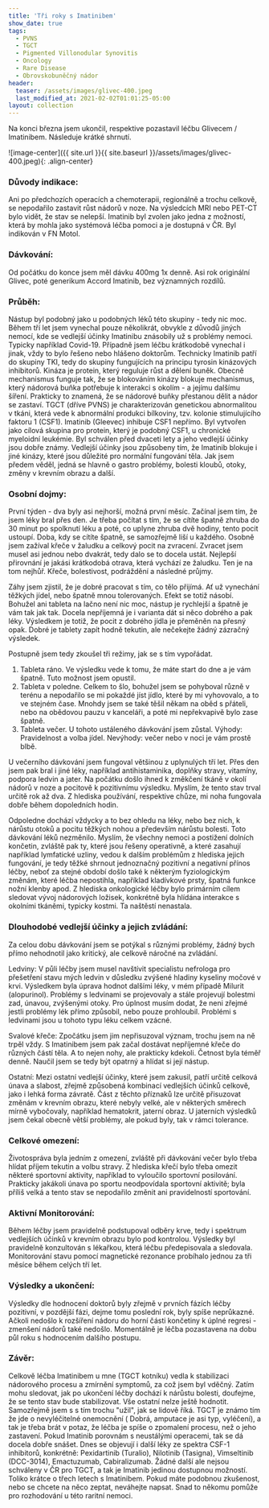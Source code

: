 ```yaml
---
title: 'Tři roky s Imatinibem'
show_date: true
tags:
  - PVNS
  - TGCT
  - Pigmented Villonodular Synovitis
  - Oncology
  - Rare Disease
  - Obrovskobuněčný nádor
header:
  teaser: /assets/images/glivec-400.jpeg
  last_modified_at: 2021-02-02T01:01:25-05:00
layout: collection 
---
```

Na konci března jsem ukončil, respektive pozastavil léčbu Glivecem / Imatinibem. Následuje krátké shrnutí.

![image-center]({{ site.url }}{{ site.baseurl }}/assets/images/glivec-400.jpeg){: .align-center}

### Důvody indikace:
Ani po předchozích operacích a chemoterapii, regionálně a trochu celkově, se nepodařilo zastavit růst nádorů v noze. Na výsledcích MRI nebo PET-CT bylo vidět, že stav se nelepší.
Imatinib byl zvolen jako jedna z možností, která by mohla jako systémová léčba pomoci a je dostupná v ČR. Byl indikován v FN Motol.
### Dávkování:
Od počátku do konce jsem měl dávku 400mg 1x denně. Asi rok originální Glivec, poté generikum Accord Imatinib, bez významných rozdílů.

### Průběh:
Nástup byl podobný jako u podobných léků této skupiny - tedy nic moc. Během tří let jsem vynechal pouze několikrát, obvykle z důvodů jiných nemocí, kde se vedlejší účinky Imatinibu znásobily už s problémy nemoci. Typicky například Covid-19.
Případně jsem léčbu krátkodobě vynechal i jinak, vždy to bylo řešeno nebo hlášeno doktorům.
Technicky Imatinib patří do skupiny TKI, tedy do skupiny fungujících na principu tyrosin kinázových inhibitorů. Kináza je protein, který reguluje růst a dělení buněk.
Obecně mechanismus funguje tak, že se blokováním kinázy blokuje mechanismus, který nádorová buňka potřebuje k interakci s okolím - a jejímu dalšímu šíření. Prakticky to znamená, že se nádorové buňky přestanou dělit a nádor se zastaví.
TGCT (dříve PVNS) je charakterizován genetickou abnormalitou v tkáni, která vede k abnormální produkci bílkoviny, tzv. kolonie stimulujícího faktoru 1 (CSF1).
Imatinib (Gleevec) inhibuje CSF1 nepřímo. Byl vytvořen jako cílová skupina pro protein, který je podobný CSF1, u chronické myeloidní leukémie. Byl schválen před dvaceti lety a jeho vedlejší účinky jsou dobře známy.
Vedlejší účinky jsou způsobeny tím, že Imatinib blokuje i jiné kinázy, které jsou důležité pro normální fungování těla.
Jak jsem předem věděl, jedná se hlavně o gastro problémy, bolesti kloubů, otoky, změny v krevním obrazu a další.

### Osobní dojmy:
První týden - dva byly asi nejhorší, možná první měsíc. Začínal jsem tím, že jsem léky bral přes den. Je třeba počítat s tím, že se cítíte špatně zhruba do 30 minut po spolknutí léku a poté, co uplyne zhruba dvě hodiny, tento pocit ustoupí.
Doba, kdy se cítíte špatně, se samozřejmě liší u každého. Osobně jsem zažíval křeče v žaludku a celkový pocit na zvracení. Zvracet jsem musel asi jednou nebo dvakrát, tedy dalo se to docela ustát. Nejlepší přirovnání je jakási krátkodobá otrava, která vychází ze žaludku. Ten je na tom nejhůř. Křeče, bolestivost, podráždění a následné průjmy.

Záhy jsem zjistil, že je dobré pracovat s tím, co tělo přijímá. Ať už vynechání těžkých jídel, nebo špatně mnou tolerovaných.
Efekt se totiž násobí. Bohužel ani tableta na lačno není nic moc, nástup je rychlejší a špatně je vám tak jak tak. Docela nepříjemná je i varianta dát si něco dobrého a pak léky. Výsledkem je totiž, že pocit z dobrého jídla je přeměněn na přesný opak.
Dobré je tablety zapít hodně tekutin, ale nečekejte žádný zázračný výsledek.

Postupně jsem tedy zkoušel tři režimy, jak se s tím vypořádat.
1. Tableta ráno. Ve výsledku vede k tomu, že máte start do dne a je vám špatně. Tuto možnost jsem opustil.
2. Tableta v poledne. Celkem to šlo, bohužel jsem se pohyboval různě v terénu a nepodařilo se mi pokaždé jíst jídlo, které by mi vyhovovalo, a to ve stejném čase. Mnohdy jsem se také těšil někam na oběd s přáteli, nebo na obědovou pauzu v kanceláři, a poté mi nepřekvapivě bylo zase špatně.
3. Tableta večer. U tohoto ustáleného dávkování jsem zůstal. Výhody: Pravidelnost a volba jídel. Nevýhody: večer nebo v noci je vám prostě blbě.

U večerního dávkování jsem fungoval většinou z uplynulých tří let. Přes den jsem pak bral i jiné léky, například antihistaminika, doplňky stravy, vitamíny, podpora ledvin a jater.
Na počátku došlo ihned k změkčení tkáně v okolí nádorů v noze a pocitově k pozitivnímu výsledku. Myslím, že tento stav trval určitě rok až dva. Z hlediska používání, respektive chůze, mi noha fungovala dobře během dopoledních hodin.

Odpoledne dochází vždycky a to bez ohledu na léky, nebo bez nich, k nárůstu otoků a pocitu těžkých nohou a především nárůstu bolesti. Toto dávkování léků nezměnilo.
Myslím, že všechny nemoci a postižení dolních končetin, zvláště pak ty, které jsou řešeny operativně, a které zasahují například lymfatické uzliny, vedou k dalším problémům z hlediska jejich fungování, je tedy těžké shrnout jednoznačný pozitivní a negativní přínos léčby, neboť za stejné období došlo také k některým fyziologickým změnám, které léčba nepostihla, například kladívkové prsty, špatná funkce nožní klenby apod.
Z hlediska onkologické léčby bylo primárním cílem sledovat vývoj nádorových ložisek, konkrétně byla hlídána interakce s okolními tkáněmi, typicky kostmi. Ta naštěstí nenastala. 

### Dlouhodobé vedlejší účinky a jejich zvládání:
Za celou dobu dávkování jsem se potýkal s různými problémy, žádný bych přímo nehodnotil jako kritický, ale celkově náročné na zvládání.

Ledviny: V půli léčby jsem musel navštívit specialistu nefrologa pro přešetření stavu mých ledvin v důsledku zvýšené hladiny kyseliny močové v krvi. Výsledkem byla úprava hodnot dalšími léky, v mém případě Milurit (alopurinol).
Problémy s ledvinami se projevovaly a stále projevují bolestmi zad, únavou, zvýšenými otoky. Pro úplnost musím dodat, že neni zřejmé jestli problémy lék přímo způsobil, nebo pouze prohloubil. Problémi s ledvinami jsou u tohoto typu léku celkem vzácné.

Svalové křeče: Zpočátku jsem jim nepřisuzoval význam, trochu jsem na ně trpěl vždy. S Imatinibem jsem pak začal dostávat nepříjemné křeče do různých částí těla. A to nejen nohy, ale prakticky kdekoli. Četnost byla téměř denně. Naučil jsem se tedy být opatrný a hlídat si její nástup.

Ostatní: Mezi ostatní vedlejší účinky, které jsem zakusil, patří určitě celková únava a slabost, zřejmě způsobená kombinací vedlejších účinků celkově, jako i lehká forma závratě. Část z těchto příznaků lze určitě přisuzovat změnám v krevním obrazu, které nebyly velké, ale v některých směrech mírně vybočovaly, například hematokrit, jaterní obraz.
U jaterních výsledků jsem čekal obecně větší problémy, ale pokud byly, tak v rámci tolerance. 

### Celkové omezení:
Životospráva byla jedním z omezení, zvláště při dávkování večer bylo třeba hlídat příjem tekutin a volbu stravy.
Z hlediska křečí bylo třeba omezit některé sportovní aktivity, například to vyloučilo sportovní posilování.
Prakticky jakákoli únava po sportu neodpovídala sportovní aktivitě; byla příliš velká a tento stav se nepodařilo změnit ani pravidelností sportování.

### Aktivní Monitorování:
Během léčby jsem pravidelně podstupoval odběry krve, tedy i spektrum vedlejších účinků v krevním obrazu bylo pod kontrolou.
Výsledky byl pravidelně konzultován s lékařkou, která léčbu předepisovala a sledovala.
Monitorování stavu pomocí magnetické rezonance probíhalo jednou za tři měsíce během celých tří let.

### Výsledky a ukončení:
Výsledky dle hodnocení doktorů byly zřejmě v prvních fázích léčby pozitivní,
v pozdější fázi, dejme tomu poslední rok, byly spíše neprůkazné. Ačkoli nedošlo k rozšíření nádoru do horní části končetiny
k úplné regresi - zmenšení nádorů také nedošlo.
Momentálně je léčba pozastavena na dobu půl roku s hodnocením dalšího postupu.

### Závěr:
Celkově léčba Imatinibem u mne (TGCT kotníku) vedla k stabilizaci nádorového procesu a zmírnění symptomů, za což jsem byl vděčný.
Zatím mohu sledovat, jak po ukončení léčby dochází k nárůstu bolesti, doufejme, že se tento stav bude stabilizovat. Vše ostatní nelze ještě hodnotit.
Samozřejmě jsem s s tím trochu "užil", jak se lidově říká. TGCT je známo tím že jde o nevyléčitelné onemocnění ( Dobrá, amputace je asi typ, vyléčení), a tak je třeba brát v potaz, že léčba je spíše o zpomalení procesu, než o jeho zastavení.
Pokud Imatinib porovnám s neustálými operacemi, tak se dá docela dobře snášet. Dnes se objevují i další léky ze spektra CSF-1 inhibitorů, konkrétně: Pexidartinib (Turalio), Nilotinib (Tasigna), Vimseltinib (DCC-3014), Emactuzumab, Cabiralizumab.
Žádné další ale nejsou schváleny v ČR pro TGCT, a tak je Imatinib jedinou dostupnou možností.
Toliko krátce o třech letech s Imatinibem. Pokud máte podobnou zkušenost, nebo se chcete na něco zeptat, neváhejte napsat. Snad to někomu pomůže pro rozhodování u této raritní nemoci.
